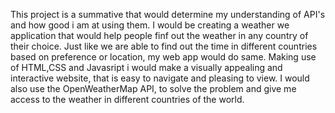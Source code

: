 This project is a summative that would determine my understanding of API's and how good i am at using them. I would be creating a weather we application that would help people finf out the weather in any country of their choice. Just like we are able to find out the time in different countries based on preference or location, my web app would do same. Making use of HTML,CSS and Javasript i would make a visually appealing and interactive website, that is easy to navigate and pleasing to view. I would also use the OpenWeatherMap API, to solve the problem and give me access to the weather in different countries of the world.